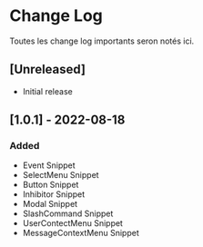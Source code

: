 # Change Log

Toutes les change log importants seron notés ici.

## [Unreleased]

- Initial release

## [1.0.1] - 2022-08-18
### Added
- Event Snippet
- SelectMenu Snippet
- Button Snippet
- Inhibitor Snippet
- Modal Snippet
- SlashCommand Snippet
- UserContectMenu Snippet
- MessageContextMenu Snippet
